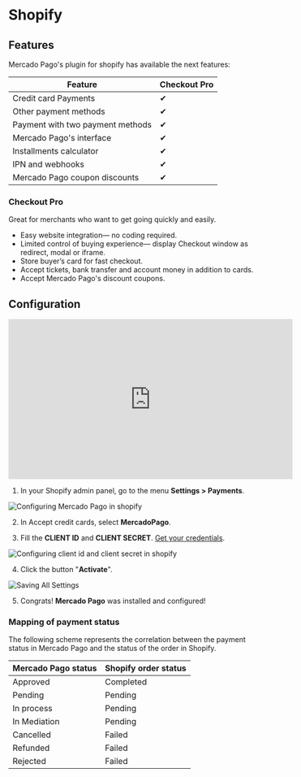 # Shopify  

## Features

Mercado Pago's plugin for shopify has available the next features:

| Feature                                                   | Checkout Pro 		  |
|---------------------------------------------------------- |-------------------|
| Credit card Payments                                      | ✔                 |
| Other payment methods                                     | ✔                 |
| Payment with two payment methods	                     	  | ✔               	|
| Mercado Pago's interface                                  | ✔                 |
| Installments calculator                                   | ✔                 |
| IPN and webhooks                                          | ✔                 |
| Mercado Pago coupon discounts                             | ✔                 |

### Checkout Pro

Great for merchants who want to get going quickly and easily.

* Easy website integration— no coding required.
* Limited control of buying experience— display Checkout window as redirect, modal or iframe.
* Store buyer’s card for fast checkout.
* Accept tickets, bank transfer and account money in addition to cards.
* Accept Mercado Pago's discount coupons.

## Configuration

<center>
  <iframe width="560" height="315" src="https://www.youtube.com/embed/ZLINrH8WB0A" frameborder="0" allowfullscreen=""></iframe>
</center>

1) In your Shopify admin panel, go to the menu **Settings > Payments**.

![Configuring Mercado Pago in shopify](/images/shopify/shopify-config-1.gif)

2) In Accept credit cards, select **MercadoPago**.

3) Fill the **CLIENT ID** and **CLIENT SECRET**. [Get your credentials]([FAKER][CREDENTIALS][URL_BASIC]).

  ![Configuring client id and client secret in shopify](/images/shopify/shopify-config-2.gif)

4) Click the button "**Activate**".

  ![Saving All Settings](/images/shopify/shopify-config-3.gif)

5) Congrats! **Mercado Pago** was installed and configured!

### Mapping of payment status

The following scheme represents the correlation between the payment status in Mercado Pago and the status of the order in Shopify.

| Mercado Pago status | Shopify order status |
|---------------------|----------------------|
| Approved            | Completed            |
| Pending             | Pending              |
| In process          | Pending              |
| In Mediation        | Pending              |
| Cancelled           | Failed               |
| Refunded            | Failed               |
| Rejected            | Failed               |
